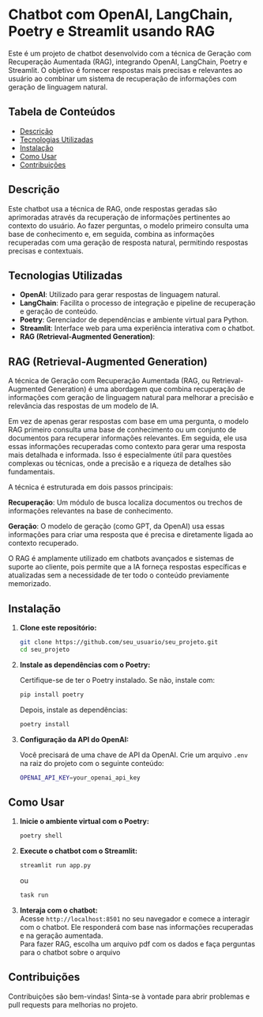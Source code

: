 
# Chatbot com OpenAI, LangChain, Poetry e Streamlit usando RAG

Este é um projeto de chatbot desenvolvido com a técnica de Geração com Recuperação Aumentada (RAG), integrando OpenAI, LangChain, Poetry e Streamlit. O objetivo é fornecer respostas mais precisas e relevantes ao usuário ao combinar um sistema de recuperação de informações com geração de linguagem natural.

## Tabela de Conteúdos

- [Descrição](#descrição)
- [Tecnologias Utilizadas](#tecnologias-utilizadas)
- [Instalação](#instalação)
- [Como Usar](#como-usar)
- [Contribuições](#contribuições)


## Descrição

Este chatbot usa a técnica de RAG, onde respostas geradas são aprimoradas através da recuperação de informações pertinentes ao contexto do usuário. Ao fazer perguntas, o modelo primeiro consulta uma base de conhecimento e, em seguida, combina as informações recuperadas com uma geração de resposta natural, permitindo respostas precisas e contextuais.

## Tecnologias Utilizadas

- **OpenAI**: Utilizado para gerar respostas de linguagem natural.
- **LangChain**: Facilita o processo de integração e pipeline de recuperação e geração de conteúdo.
- **Poetry**: Gerenciador de dependências e ambiente virtual para Python.
- **Streamlit**: Interface web para uma experiência interativa com o chatbot.
- **RAG (Retrieval-Augmented Generation)**: 

## RAG (Retrieval-Augmented Generation)

A técnica de Geração com Recuperação Aumentada (RAG, ou Retrieval-Augmented Generation) é uma abordagem que combina recuperação de informações com geração de linguagem natural para melhorar a precisão e relevância das respostas de um modelo de IA.

Em vez de apenas gerar respostas com base em uma pergunta, o modelo RAG primeiro consulta uma base de conhecimento ou um conjunto de documentos para recuperar informações relevantes. Em seguida, ele usa essas informações recuperadas como contexto para gerar uma resposta mais detalhada e informada. Isso é especialmente útil para questões complexas ou técnicas, onde a precisão e a riqueza de detalhes são fundamentais.

A técnica é estruturada em dois passos principais:

**Recuperação**: Um módulo de busca localiza documentos ou trechos de informações relevantes na base de conhecimento.

**Geração**: O modelo de geração (como GPT, da OpenAI) usa essas informações para criar uma resposta que é precisa e diretamente ligada ao contexto recuperado.

O RAG é amplamente utilizado em chatbots avançados e sistemas de suporte ao cliente, pois permite que a IA forneça respostas específicas e atualizadas sem a necessidade de ter todo o conteúdo previamente memorizado.

## Instalação

1. **Clone este repositório:**

   ```bash
   git clone https://github.com/seu_usuario/seu_projeto.git
   cd seu_projeto
   ```

2. **Instale as dependências com o Poetry:**

   Certifique-se de ter o Poetry instalado. Se não, instale com:

   ```bash
   pip install poetry
   ```

   Depois, instale as dependências:

   ```bash
   poetry install
   ```

3. **Configuração da API do OpenAI:**

   Você precisará de uma chave de API da OpenAI. Crie um arquivo `.env` na raiz do projeto com o seguinte conteúdo:

   ```bash
   OPENAI_API_KEY=your_openai_api_key
   ```

## Como Usar

1. **Inicie o ambiente virtual com o Poetry:**

   ```bash
   poetry shell
   ```

2. **Execute o chatbot com o Streamlit:**

   ```bash
   streamlit run app.py
   ```

   ou 

    ```bash
   task run
   ```

3. **Interaja com o chatbot:**  
   Acesse `http://localhost:8501` no seu navegador e comece a interagir com o chatbot. Ele responderá com base nas informações recuperadas e na geração aumentada.<br>
   Para fazer RAG, escolha um arquivo pdf com os dados e faça perguntas para o chatbot sobre o arquivo



## Contribuições

Contribuições são bem-vindas! Sinta-se à vontade para abrir problemas e pull requests para melhorias no projeto.
